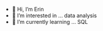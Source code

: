 - 👋 Hi, I’m Erin
- 👀 I’m interested in ... data analysis
- 🌱 I’m currently learning ... SQL

<!---
eschumacher13/eschumacher13 is a ✨ special ✨ repository because its `README.md` (this file) appears on your GitHub profile.
You can click the Preview link to take a look at your changes.
--->
